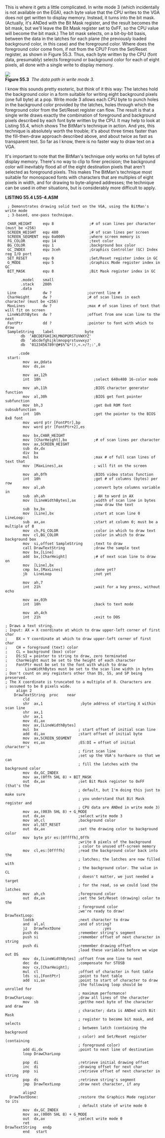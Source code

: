 This is where it gets a little complicated. In write mode 3 (which
incidentally is not available on the EGA), each byte value that the CPU
writes to the VGA does not get written to display memory. Instead, it
turns into the bit mask. (Actually, it's ANDed with the Bit Mask
register, and the result becomes the bit mask, but we'll leave the Bit
Mask register set to 0xFF, so the CPU value will become the bit mask.)
The bit mask selects, on a bit-by-bit basis, between the data in the
latches for each plane (the previously loaded background color, in this
case) and the foreground color. Where does the foreground color come
from, if not from the CPU? From the Set/Reset register, as shown in
Figure 55.3. Thus, each byte written by the CPU (font data, presumably)
selects foreground or background color for each of eight pixels, all
done with a single write to display memory.

![](images/55-03.jpg)\
 **Figure 55.3**  *The data path in write mode 3.*

I know this sounds pretty esoteric, but think of it this way: The
latches hold the background color in a form suitable for writing eight
background pixels (one full byte) at a pop. Write mode 3 allows each CPU
byte to punch holes in the background color provided by the latches,
holes through which the foreground color from the Set/Reset register can
flow. The result is that a single write draws exactly the combination of
foreground and background pixels described by each font byte written by
the CPU. It may help to look at Listing 55.4, which shows The BitMan's
technique in action. And yes, this technique is absolutely worth the
trouble; it's about three times faster than the fill-then-draw approach
described above, and about twice as fast as transparent text. So far as
I know, there is no faster way to draw text on a VGA.

It's important to note that the BitMan's technique only works on full
bytes of display memory. There's no way to clip to finer precision; the
background color will inevitably flood all of the eight destination
pixels that aren't selected as foreground pixels. This makes The
BitMan's technique most suitable for monospaced fonts with characters
that are multiples of eight pixels in width, and for drawing to
byte-aligned addresses; the technique can be used in other situations,
but is considerably more difficult to apply.

**LISTING 55.4 L55-4.ASM**

     ; Demonstrates drawing solid text on the VGA, using the BitMan's write mode
     ; 3-based, one-pass technique.

     CHAR_HEIGHT     equ 8                ;# of scan lines per character (must be <256)
     SCREEN_HEIGHT   equ 480              ;# of scan lines per screen
     SCREEN_SEGMENT  equ 0a000h           ;where screen memory is
     FG_COLOR        equ 14               ;text color
     BG_COLOR        equ 1                ;background box color
     GC_INDEX        equ 3ceh             ;Graphics Controller (GC) Index reg I/O port
     SET_RESET       equ 0                ;Set/Reset register index in GC
     G_MODE          equ 5                ;Graphics Mode register index in GC
     BIT_MASK        equ 8                ;Bit Mask register index in GC

           .model    small
           .stack    200h
           .data
     Line            dw ?                ;current line #
     CharHeight      dw ?                ;# of scan lines in each character (must be <256)
     MaxLines        dw ?                ;max # of scan lines of text that will fit on screen
     LineWidthBytes  dw ?                ;offset from one scan line to the next
     FontPtr         dd ?                ;pointer to font with which to draw
     SampleString    label              byte
           db  ‘ABCDEFGHIJKLMNOPQRSTUVWXYZ'
           db  ‘abcdefghijklmnopqrstuvwxyz'
           db  ‘0123456789!@#$%^&*(),<.>/?;:',0

          .code
     start:
            mov  ax,@data
            mov  ds,ax

            mov  ax,12h
            int  10h                        ;select 640x480 16-color mode

            mov  ah,11h                     ;BIOS character generator function
            mov  al,30h                     ;BIOS get font pointer subfunction
            mov  bh,3                       ;get 8x8 ROM font subsubfunction
            int  10h                        ;get the pointer to the BIOS 8x8 font
            mov  word ptr [FontPtr],bp
            mov  word ptr [FontPtr+2],es

            mov  bx,CHAR_HEIGHT
            mov  [CharHeight],bx            ;# of scan lines per character
            mov  ax,SCREEN_HEIGHT
            sub  dx,dx
            div  bx
            mul  bx                         ;max # of full scan lines of text that
            mov  [MaxLines],ax              ; will fit on the screen

            mov  ah,0fh                     ;BIOS video status function
            int  10h                        ;get # of columns (bytes) per row
            mov  al,ah                      ;convert byte columns variable in
            sub  ah,ah                      ; AH to word in AX
            mov  [LineWidthBytes],ax        ;width of scan line in bytes
                                            ;now draw the text
            sub  bx,bx
            mov  [Line],bx                  ;start at scan line 0
    LineLoop:
            sub  ax,ax                      ;start at column 0; must be a multiple of 8
            mov  ch,FG_COLOR                ;color in which to draw text
            mov  cl,BG_COLOR                ;color in which to draw background box
            mov  si,offset SampleString     ;text to draw
            call DrawTextString             ;draw the sample text
            mov  bx,[Line]
            add  bx,[CharHeight]            ;# of next scan line to draw on
            mov  [Line],bx
            cmp  bx,[MaxLines]              ;done yet?
            jb   LineLoop                   ;not yet

            mov  ah,7
            int  21h                        ;wait for a key press, without echo

            mov  ax,03h
            int  10h                        ;back to text mode

            mov  ah,4ch
            int  21h                        ;exit to DOS

    ; Draws a text string.
    ; Input: AX = X coordinate at which to draw upper-left corner of first char
    ;    BX = Y coordinate at which to draw upper-left corner of first char
    ;    CH = foreground (text) color
    ;    CL = background (box) color
    ;    DS:SI = pointer to string to draw, zero terminated
    ;    CharHeight must be set to the height of each character
    ;    FontPtr must be set to the font with which to draw
    ;        LineWidthBytes must be set to the scan line width in bytes
    ; Don't count on any registers other than DS, SS, and SP being preserved.
    ; The X coordinate is truncated to a multiple of 8. Characters are
    ; assumed to be 8 pixels wide.
         align 2
        DrawTextString  proc    near
            cld
            shr  ax,1                 ;byte address of starting X within scan line
            shr  ax,1
            shr  ax,1
            mov  di,ax
            mov  ax,[LineWidthBytes]
            mul  bx                  ; start offset of initial scan line
            add  di,ax               ;start offset of initial byte
            mov  ax,SCREEN_SEGMENT
            mov  es,ax               ;ES:DI = offset of initial character's
                                     ; first scan line
                                     ;set up the VGA's hardware so that we can
                                     ; fill the latches with the background color
            mov  dx,GC_INDEX
            mov  ax,(0ffh SHL 8) + BIT_MASK
            out  dx,ax               ;set Bit Mask register to 0xFF (that's the
                                     ; default, but I'm doing this just to make sure
                                     ; you understand that Bit Mask register and
                                     ; CPU data are ANDed in write mode 3)
            mov  ax,(003h SHL 8) + G_MODE
            out  dx,ax               ;select write mode 3
            mov  ah,cl               ;background color
            mov  al,SET_RESET
            out  dx,ax               ;set the drawing color to background color
            mov  byte ptr es:[0ffffh],0ffh
                                     ;write 8 pixels of the background
                                     ; color to unused off-screen memory
            mov  cl,es:[0ffffh]      ;read the background color back into the
                                     ; latches; the latches are now filled with
                                     ; the background color. The value in CL
                                     ; doesn't matter, we just needed a target
                                     ; for the read, so we could load the latches
            mov  ah,ch               ;foreground color
            out  dx,ax               ;set the Set/Reset (drawing) color to the
                                     ; foreground color
                                     ;we're ready to draw!
    DrawTextLoop:
            lodsb                    ;next character to draw
            and  al,al               ;end of string?
            jz   DrawTextDone                   ;yes
            push ds                  ;remember string's segment
            push si                  ;remember offset of next character in string
            push di                  ;remember drawing offset
                                     ;load these variables before we wipe out DS
            mov  dx,[LineWidthBytes] ;offset from one line to next
            dec  dx                  ;compensate for STOSB
            mov  cx,[CharHeight];
            mul  cl                  ;offset of character in font table
            lds  si,[FontPtr]        ;point to font table
            add  si,ax               ;point to start of character to draw
                                     ;the following loop should be unrolled for
                                     ; maximum performance!
    DrawCharLoop:                    ;draw all lines of the character
            mov  sb                  ;getthe next byte of the character and draw
                                     ; character; data is ANDed with Bit Mask
                                     ; register to become bit mask, and selects
                                     ; between latch (containing the background
                                     ; color) and Set/Reset register (containing
                                     ; foreground color)
            add di,dx                ;point to next line of destination
            loop DrawCharLoop

            pop  di                  ;retrieve initial drawing offset
            inc  di                  ;drawing offset for next char
            pop  si                  ;retrieve offset of next character in string
            pop  ds                  ;retrieve string's segment
            jmp  DrawTextLoop        ;draw next character, if any

            align2
      DrawTextDone:                  ;restore the Graphics Mode register to its
                                     ; default state of write mode 0
            mov  dx,GC_INDEX
            mov  ax,(000h SHL 8) + G_MODE
            out  dx,ax               ;select write mode 0
            ret
    DrawTextString   endp
            end   start
